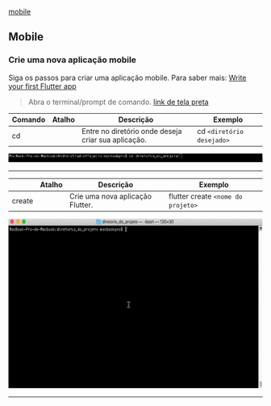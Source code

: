 [mobile](mobile.md)

## Mobile
### Crie uma nova aplicação mobile
Siga os passos para criar uma aplicação mobile. Para saber mais: [Write your first Flutter app](https://flutter.dev/docs/get-started/codelab)
> Abra o terminal/prompt de comando. [link de tela preta]()

| Comando         |Atalho   | Descrição                                                                                                                                              | Exemplo                               |
|-----------------|---------|--------------------------------------------------------------------------------------------------------------------------------------------------------|---------------------------------------|
| cd              |         | Entre no diretório onde deseja criar sua aplicação.                                      | cd `<diretório desejado>`    |

![command_cd](images/commands/command_cd.png)

-----

|          |Atalho   | Descrição                                                                                                                                              | Exemplo                               |
|-----------------|---------|--------------------------------------------------------------------------------------------------------------------------------------------------------|---------------------------------------|
| create          |         | Crie uma nova aplicação Flutter.                                      | flutter create `<nome do projeto>`    |

![flutter_create](https://github.com/RicardoRaymundo/nome_do_projeto/blob/master/flutter_commands/images/commands/flutter_create.gif)

-------
